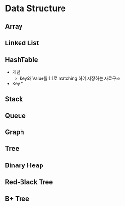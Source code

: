 Data Structure
=============
Array
-----
Linked List
-----------
HashTable
---------
* 개념
    * Key와 Value를 1:1로 matching 하여 저장하는 자료구조
* Key
    *
    
Stack
-----
Queue
-----
Graph
-----
Tree
----
Binary Heap
-----------
Red-Black Tree
--------------
B+ Tree
-------